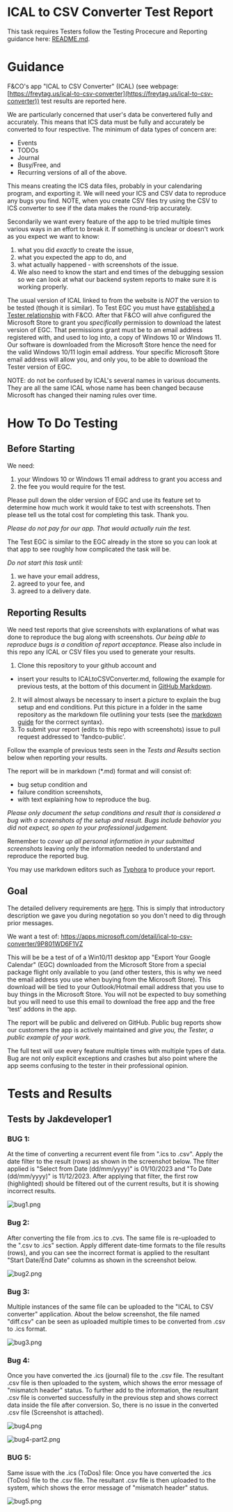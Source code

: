 # ICAL to CSV Converter Test Report

This task requires Testers follow the Testing Procecure and Reporting guidance here: [README.md](README.md).

# Guidance

F&CO's app "ICAL to CSV Converter" (ICAL) (see webpage: [https://freytag.us/ical-to-csv-converter](https://freytag.us/ical-to-csv-converter)) test results are reported here.

We are particularly concerned that user's data be convertered fully and accurately.  This means that ICS data must be fully and accurately be converted to four respective.  The minimum of data types of concern are: 

- Events
- TODOs
- Journal
- Busy/Free, and 
- Recurring versions of all of the above. 

This means creating the ICS data files, probably in your calendaring program, and exporting it.  We will need your ICS and CSV data to reproduce any bugs you find.  NOTE, when you create CSV files try using the CSV to ICS converter to see if the data makes the round-trip accurately.  

Secondarily we want every feature of the app to be tried multiple times various ways in an effort to break it.  If something is unclear or doesn't work as you expect we want to know: 

1. what you did *exactly* to create the issue, 
2. what you expected the app to do, and 
3. what actually happened - with screenshots of the issue.  
4. We also need to know the start and end times of the debugging session so we can look at what our backend system reports to make sure it is working properly.  

The usual version of ICAL linked to from the website is *NOT* the version to be tested (though it is similar).  To Test EGC you must have [established a Tester relationship](README.md) with F&CO.  After that F&CO will ahve configured the Microsoft Store to grant you _specifically_ permission to download the latest version of EGC.  That permissions grant must be to an email address registered with, and used to log into, a copy of Windows 10 or Windows 11.  Our software is downloaded from the Microsoft Store hence the need for the valid Windows 10/11 login email address.  Your specific Microsoft Store email address will allow you, and only you, to be able to download the Tester version of EGC.

NOTE: do not be confused by ICAL's several names in various documents.  They are all the same ICAL whose name has been changed because Microsoft has changed their naming rules over time.

# How To Do Testing

## Before Starting

We need:

1. your Windows 10 or Windows 11 email address to grant you access and
2. the fee you would require for the test.

Please pull down the older version of EGC and use its feature set to determine how much work it would take to test with screenshots.  Then please tell us the total cost for completing this task.  Thank you.

_Please do not pay for our app.  That would actually ruin the test._

The Test EGC is similar to the EGC already in the store so you can look at that app to see roughly how complicated the task will be.

*Do not start this task until:*

1. we have your email address,
2. agreed to your fee, and
3. agreed to a delivery date.

## Reporting Results

We need test reports that give screenshots with explanations of what was done to reproduce the bug along with screenshots.  _Our being able to reproduce bugs is a condition of report acceptance._  Please also include in this repo any ICAL or CSV files you used to generate your results.

1. Clone this repository to your github account and
  * insert your results to ICALtoCSVConverter.md, following the example for previous tests, at the bottom of this document in [GitHub Markdown](https://github.com/adam-p/markdown-here/wiki/Markdown-Cheatsheet).
2. It will almost always be necessary to insert a picture to explain the bug setup and end conditions.  Put this picture in a folder in the same repository as the markdown file outlining your tests (see the [markdown guide](https://github.com/adam-p/markdown-here/wiki/Markdown-Cheatsheet) for the corrrect syntax).
3. To submit your report (edits to this repo with screenshots) issue to pull request addressed to 'fandco-public'.  
   

Follow the example of previous tests seen in the *Tests and Results* section below when reporting your results.

The report will be in markdown (*.md) format and will consist of:

* bug setup condition and
* failure condition screenshots,
* with text explaining how to reproduce the bug.  

_Please only document the setup conditions and result that is considered a bug with a screenshots of the setup and result.  Bugs include behavior you did not expect, so open to your professional judgement._

Remember to *cover up all personal information in your submitted screenshots* leaving only the information needed to understand and reproduce the reported bug.

You may use markdown editors such as [Typhora](https://typora.io/) to produce your report.

## Goal

The detailed delivery requirements are [here](README.md).  This is simply that introductory description we gave you during negotation so you don't need to dig through prior messages.

We want a test of: https://apps.microsoft.com/detail/ical-to-csv-converter/9P801WD6F1VZ

This will be be a test of of a Win10/11 desktop app "Export Your Google Calendar" (EGC) downloaded from the Microsoft Store from a special package flight only available to you (and other testers, this is why we need the email address you use when buying from the Microsoft Store).  This download will be tied to your Outlook/Hotmail email address that you use to buy things in the Microsoft Store.  You will not be expected to buy something but you will need to use this email to download the free app and the free 'test' addons in the app.  

The report will be public and delivered on GitHub.  Public bug reports show our customers the app is actively maintained and _give you, the Tester, a public example of your work._

The full test will use every feature multiple times with multiple types of data.  Bug are not only explicit exceptions and crashes but also point where the app seems confusing to the tester in their professional opinion.

# Tests and Results

## Tests by Jakdeveloper1

### BUG 1:

At the time of converting a recurrent event file from ".ics to .csv". Apply the date filter to the result (rows) as shown in the screenshot below. The filter applied is "Select from Date (dd/mm/yyyy)" is 01/10/2023 and "To Date (dd/mm/yyyy)" is 11/12/2023. After applying that filter, the first row (highlighted) should be filtered out of the current results, but it is showing incorrect results.

![bug1.png](ICALtoCSVConverter_screenshots/bug1.png)

### Bug 2:

After converting the file from .ics to .cvs. The same file is re-uploaded to the ".csv to .ics" section. Apply different date-time formats to the file results (rows), and you can see the incorrect format is applied to the resultant "Start Date/End Date" columns as shown in the screenshot below.

![bug2.png](ICALtoCSVConverter_screenshots/bug2.png)

### Bug 3:

Multiple instances of the same file can be uploaded to the "ICAL to CSV converter" application. About the below screenshot, the file named "diff.csv" can be seen as uploaded multiple times to be converted from .csv to .ics format.

![bug3.png](ICALtoCSVConverter_screenshots/bug3.png)

### Bug 4:

Once you have converted the .ics (journal) file to the .csv file. The resultant .csv file is then uploaded to the system, which shows the error message of "mismatch header" status. To further add to the information, the resultant .csv file is converted successfully in the previous step and shows correct data inside the file after conversion. So, there is no issue in the converted .csv file (Screenshot is attached). 

![bug4.png](ICALtoCSVConverter_screenshots/bug4.png)

![bug4-part2.png](ICALtoCSVConverter_screenshots/bug4-part2.png)

### BUG 5:

Same issue with the .ics (ToDos) file: Once you have converted the .ics (ToDos) file to the .csv file. The resultant .csv file is then uploaded to the system, which shows the error message of "mismatch header" status.

![bug5.png](ICALtoCSVConverter_screenshots/bug5.png)
